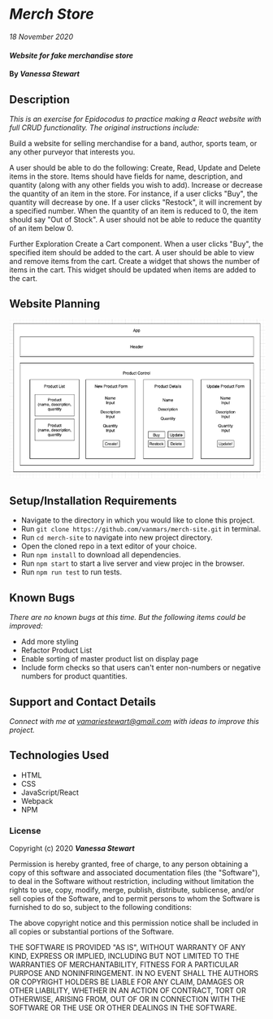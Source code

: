 # _Merch Store_

_18 November 2020_

#### _Website for fake merchandise store_

#### By _**Vanessa Stewart**_

## Description

_This is an exercise for Epidocodus to practice making a React website with full CRUD functionality. The original instructions include:_

Build a website for selling merchandise for a band, author, sports team, or any other purveyor that interests you.

A user should be able to do the following:
Create, Read, Update and Delete items in the store. Items should have fields for name, description, and quantity (along with any other fields you wish to add).
Increase or decrease the quantity of an item in the store. For instance, if a user clicks "Buy", the quantity will decrease by one. If a user clicks "Restock", it will increment by a specified number.
When the quantity of an item is reduced to 0, the item should say "Out of Stock". A user should not be able to reduce the quantity of an item below 0.

Further Exploration
Create a Cart component. When a user clicks "Buy", the specified item should be added to the cart.
A user should be able to view and remove items from the cart.
Create a widget that shows the number of items in the cart. This widget should be updated when items are added to the cart.

## Website Planning
<img src="./public/merch-plan1.png">

## Setup/Installation Requirements

* Navigate to the directory in which you would like to clone this project.
* Run `git clone https://github.com/vanmars/merch-site.git` in terminal.
* Run `cd merch-site` to navigate into new project directory.
* Open the cloned repo in a text editor of your choice.
* Run `npm install` to download all dependencies.
* Run `npm start` to start a live server and view projec in the browser.
* Run `npm run test` to run tests.

## Known Bugs

_There are no known bugs at this time. But the following items could be improved:_

* Add more styling
* Refactor Product List
* Enable sorting of master product list on display page
* Include form checks so that users can't enter non-numbers or negative numbers for product quantities.

## Support and Contact Details

_Connect with me at vamariestewart@gmail.com with ideas to improve this project._

## Technologies Used

* HTML
* CSS
* JavaScript/React
* Webpack
* NPM

### License

Copyright (c) 2020 **_Vanessa Stewart_**

Permission is hereby granted, free of charge, to any person obtaining a copy of this software and associated documentation files (the "Software"), to deal in the Software without restriction, including without limitation the rights to use, copy, modify, merge, publish, distribute, sublicense, and/or sell copies of the Software, and to permit persons to whom the Software is furnished to do so, subject to the following conditions:

The above copyright notice and this permission notice shall be included in all copies or substantial portions of the Software.

THE SOFTWARE IS PROVIDED "AS IS", WITHOUT WARRANTY OF ANY KIND, EXPRESS OR IMPLIED, INCLUDING BUT NOT LIMITED TO THE WARRANTIES OF MERCHANTABILITY, FITNESS FOR A PARTICULAR PURPOSE AND NONINFRINGEMENT. IN NO EVENT SHALL THE AUTHORS OR COPYRIGHT HOLDERS BE LIABLE FOR ANY CLAIM, DAMAGES OR OTHER LIABILITY, WHETHER IN AN ACTION OF CONTRACT, TORT OR OTHERWISE, ARISING FROM, OUT OF OR IN CONNECTION WITH THE SOFTWARE OR THE USE OR OTHER DEALINGS IN THE SOFTWARE.
